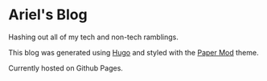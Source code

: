 # Ariel's Blog

Hashing out all of my tech and non-tech ramblings.

This blog was generated using <a href="https://gohugo.io/">Hugo</a> and styled with the <a href="https://themes.gohugo.io/themes/hugo-papermod/">Paper Mod</a> theme. 

Currently hosted on Github Pages.
